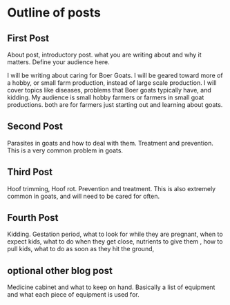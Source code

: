 # Outline of posts

## First Post

About post, introductory post. what you are writing about and why it matters. Define your audience here.

I will be writing about caring for Boer Goats. I will be geared toward more of a hobby, or small farm production, instead of large scale production. I will cover topics like diseases, problems that Boer goats typically have, and kidding. My audience is small hobby farmers or farmers in small goat productions. both are for farmers just starting out and learning about goats. 

## Second Post

Parasites in goats and how to deal with them. Treatment and prevention. This is a very common problem in goats.

## Third Post

Hoof trimming, Hoof rot. Prevention and treatment. This is also extremely common in goats, and will need to be cared for often. 

## Fourth Post

Kidding. Gestation period, what to look for while they are pregnant, when to expect kids, what to do when they get close, nutrients to give them , how to pull kids, what to do as soon as they hit the ground, 

## optional other blog post

Medicine cabinet and what to keep on hand. Basically a list of equipment and what each piece of equipment is used for. 



